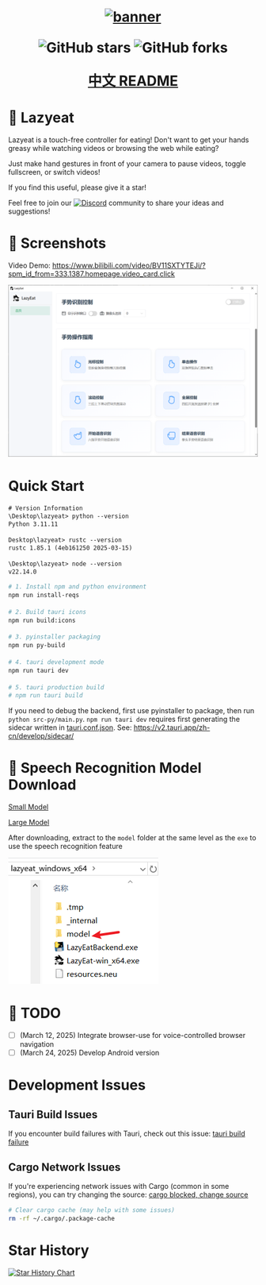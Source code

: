 <h1 align="center">
  <a href="https://github.com/maplelost/lazy-eat/releases">
    <img src="https://github.com/maplelost/lazy-eat/blob/master/public/lazyeat.png?raw=true" width="150" height="150" alt="banner" /><br>
  </a>
<div align="center">

![GitHub stars](https://img.shields.io/github/stars/maplelost/lazyeat)
![GitHub forks](https://img.shields.io/github/forks/maplelost/lazyeat?style=flat)

[中文 README](README.md)

</div>
</h1>

# 🍕 Lazyeat

Lazyeat is a touch-free controller for eating! Don't want to get your hands greasy while watching videos or browsing the
web while eating?

Just make hand gestures in front of your camera to pause videos, toggle fullscreen, or switch videos!

If you find this useful, please give it a star!

Feel free to join
our [![Discord](https://img.shields.io/discord/1357641609176551566?label=Join%20Discord&logo=discord)](https://discord.gg/nTH6qRng)
community to share your ideas and suggestions!

# 🌠 Screenshots

Video Demo: https://www.bilibili.com/video/BV11SXTYTEJi/?spm_id_from=333.1387.homepage.video_card.click

![img.png](.readme/img.png)

# Quick Start

```
# Version Information
\Desktop\lazyeat> python --version
Python 3.11.11

Desktop\lazyeat> rustc --version
rustc 1.85.1 (4eb161250 2025-03-15)

\Desktop\lazyeat> node --version
v22.14.0
```

```bash
# 1. Install npm and python environment
npm run install-reqs

# 2. Build tauri icons
npm run build:icons

# 3. pyinstaller packaging
npm run py-build

# 4. tauri development mode
npm run tauri dev

# 5. tauri production build
# npm run tauri build
```

If you need to debug the backend, first use pyinstaller to package, then run `python src-py/main.py`.
`npm run tauri dev` requires first generating the sidecar written in [tauri.conf.json](src-tauri/tauri.conf.json).
See: https://v2.tauri.app/zh-cn/develop/sidecar/

# 📢 Speech Recognition Model Download

[Small Model](https://alphacephei.com/vosk/models/vosk-model-small-cn-0.22.zip)

[Large Model](https://alphacephei.com/vosk/models/vosk-model-cn-0.22.zip)

After downloading, extract to the `model` folder at the same level as the `exe` to use the speech recognition feature

![img.png](.readme/img_model_example.png)

# 📝 TODO

- [ ] (March 12, 2025) Integrate browser-use for voice-controlled browser navigation
- [ ] (March 24, 2025) Develop Android version

# Development Issues

## Tauri Build Issues

If you encounter build failures with Tauri, check out this
issue: [tauri build failure](https://github.com/tauri-apps/tauri/issues/7338)

## Cargo Network Issues

If you're experiencing network issues with Cargo (common in some regions), you can try changing the
source: [cargo blocked, change source](https://www.chenreal.com/post/599)

```bash
# Clear cargo cache (may help with some issues)
rm -rf ~/.cargo/.package-cache
```

# Star History

[![Star History Chart](https://api.star-history.com/svg?repos=maplelost/lazyeat&type=Date)](https://www.star-history.com/#maplelost/lazyeat&Date)
